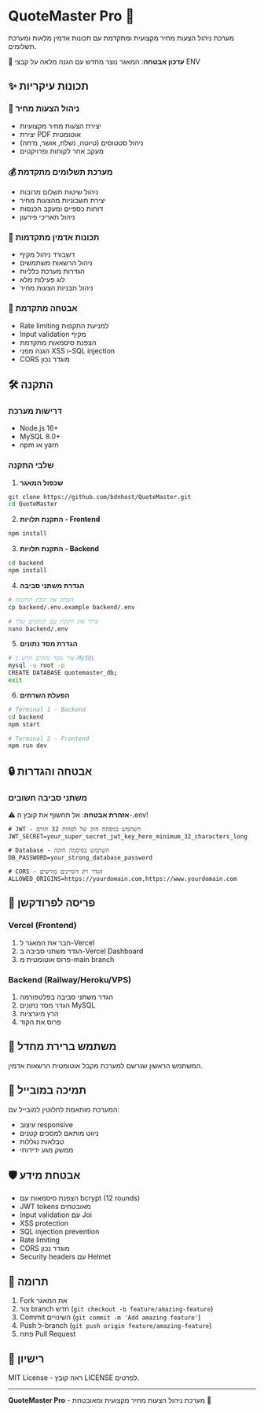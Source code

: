 # QuoteMaster Pro 🚀

מערכת ניהול הצעות מחיר מקצועית ומתקדמת עם תכונות אדמין מלאות ומערכת תשלומים.

🔄 **עדכון אבטחה**: המאגר נוצר מחדש עם הגנה מלאה על קבצי ENV

## ✨ תכונות עיקריות

### 💼 ניהול הצעות מחיר
- יצירת הצעות מחיר מקצועיות
- יצירת PDF אוטומטית
- ניהול סטטוסים (טיוטה, נשלח, אושר, נדחה)
- מעקב אחר לקוחות ופרויקטים

### 💰 מערכת תשלומים מתקדמת
- ניהול שיטות תשלום מרובות
- יצירת חשבוניות מהצעות מחיר
- דוחות כספיים ומעקב הכנסות
- ניהול תאריכי פירעון

### 👑 תכונות אדמין מתקדמות
- דשבורד ניהול מקיף
- ניהול הרשאות משתמשים
- הגדרות מערכת כלליות
- לוג פעילות מלא
- ניהול תבניות הצעות מחיר

### 🔐 אבטחה מתקדמת
- Rate limiting למניעת התקפות
- Input validation מקיף
- הצפנת סיסמאות מתקדמת
- הגנה מפני XSS ו-SQL injection
- CORS מוגדר נכון

## 🛠️ התקנה

### דרישות מערכת
- Node.js 16+ 
- MySQL 8.0+
- npm או yarn

### שלבי התקנה

1. **שכפול המאגר**
```bash
git clone https://github.com/bdnhost/QuoteMaster.git
cd QuoteMaster
```

2. **התקנת תלויות - Frontend**
```bash
npm install
```

3. **התקנת תלויות - Backend**
```bash
cd backend
npm install
```

4. **הגדרת משתני סביבה**
```bash
# העתק את קובץ הדוגמה
cp backend/.env.example backend/.env

# ערוך את הקובץ עם הנתונים שלך
nano backend/.env
```

5. **הגדרת מסד נתונים**
```bash
# צור מסד נתונים חדש ב-MySQL
mysql -u root -p
CREATE DATABASE quotemaster_db;
exit
```

6. **הפעלת השרתים**
```bash
# Terminal 1 - Backend
cd backend
npm start

# Terminal 2 - Frontend
npm run dev
```

## 🔒 אבטחה והגדרות

### משתני סביבה חשובים

⚠️ **אזהרת אבטחה**: אל תחשוף את קובץ ה-.env!

```env
# JWT - השתמש במפתח חזק של לפחות 32 תווים
JWT_SECRET=your_super_secret_jwt_key_here_minimum_32_characters_long

# Database - השתמש בסיסמה חזקה
DB_PASSWORD=your_strong_database_password

# CORS - הגדר רק דומיינים מורשים
ALLOWED_ORIGINS=https://yourdomain.com,https://www.yourdomain.com
```

## 🚀 פריסה לפרודקשן

### Vercel (Frontend)
1. חבר את המאגר ל-Vercel
2. הגדר משתני סביבה ב-Vercel Dashboard
3. פרוס אוטומטית מ-main branch

### Backend (Railway/Heroku/VPS)
1. הגדר משתני סביבה בפלטפורמה
2. הגדר מסד נתונים MySQL
3. הרץ מיגרציות
4. פרוס את הקוד

## 👤 משתמש ברירת מחדל

המשתמש הראשון שנרשם למערכת מקבל אוטומטית הרשאות אדמין.

## 📱 תמיכה במובייל

המערכת מותאמת לחלוטין למובייל עם:
- עיצוב responsive
- ניווט מותאם למסכים קטנים
- טבלאות נגללות
- ממשק מגע ידידותי

## 🛡️ אבטחת מידע

- הצפנת סיסמאות עם bcrypt (12 rounds)
- JWT tokens מאובטחים
- Input validation עם Joi
- XSS protection
- SQL injection prevention
- Rate limiting
- CORS מוגדר נכון
- Security headers עם Helmet

## 🤝 תרומה

1. Fork את המאגר
2. צור branch חדש (`git checkout -b feature/amazing-feature`)
3. Commit השינויים (`git commit -m 'Add amazing feature'`)
4. Push ל-branch (`git push origin feature/amazing-feature`)
5. פתח Pull Request

## 📄 רישיון

MIT License - ראה קובץ LICENSE לפרטים.

---

**QuoteMaster Pro** - מערכת ניהול הצעות מחיר מקצועית ומאובטחת 🚀
